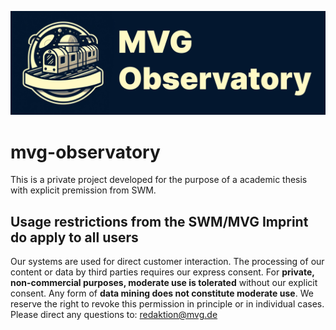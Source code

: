 ![](misc/logo.png)
# mvg-observatory
This is a private project developed for the purpose of a academic thesis with explicit premission from SWM.

## Usage restrictions from the SWM/MVG Imprint do apply to all users

Our systems are used for direct customer interaction. The processing of our content or data by third parties requires our express consent. For **private, non-commercial purposes, moderate use is tolerated** without our explicit consent. Any form of **data mining does not constitute moderate use**. We reserve the right to revoke this permission in principle or in individual cases. Please direct any questions to: redaktion@mvg.de